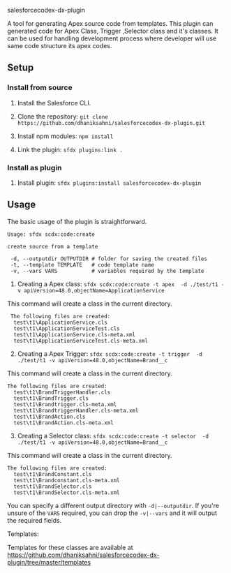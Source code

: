 salesforcecodex-dx-plugin

A tool for generating Apex source code from templates. This plugin can generated code for Apex Class, Trigger ,Selector class and it's classes. It can be used for handling development process where developer will use same code structure its apex codes.

## Setup

### Install from source

1. Install the Salesforce CLI.

2. Clone the repository: `git clone https://github.com/dhaniksahni/salesforcecodex-dx-plugin.git`

3. Install npm modules: `npm install`

4. Link the plugin: `sfdx plugins:link .`

### Install as plugin

1. Install plugin: `sfdx plugins:install salesforcecodex-dx-plugin`

## Usage

The basic usage of the plugin is straightforward.

```
Usage: sfdx scdx:code:create

create source from a template 

 -d, --outputdir OUTPUTDIR # folder for saving the created files
 -t, --template TEMPLATE   # code template name
 -v, --vars VARS           # variables required by the template

 ```

1. Creating a Apex class: `sfdx scdx:code:create -t apex  -d ./test/t1 -v apiVersion=48.0,objectName=ApplicationService`

This command will create a class in the current directory.

```
 The following files are created:
  test\t1\ApplicationService.cls
  test\t1\ApplicationServiceTest.cls
  test\t1\ApplicationService.cls-meta.xml
  test\t1\ApplicationServiceTest.cls-meta.xml

```
2. Creating a Apex Trigger: `sfdx scdx:code:create -t trigger  -d ./test/t1 -v apiVersion=48.0,objectName=Brand__c`

This command will create a class in the current directory.

```
The following files are created:
  test\t1\BrandTriggerHandler.cls
  test\t1\BrandTrigger.cls
  test\t1\Brandtrigger.cls-meta.xml
  test\t1\BrandtriggerHandler.cls-meta.xml
  test\t1\BrandAction.cls
  test\t1\BrandAction.cls-meta.xml

```

3. Creating a Selector class: `sfdx scdx:code:create -t selector  -d ./test/t1 -v apiVersion=48.0,objectName=Brand__c`

This command will create a class in the current directory.

```
The following files are created:
  test\t1\BrandConstant.cls
  test\t1\Brandconstant.cls-meta.xml
  test\t1\BrandSelector.cls
  test\t1\BrandSelector.cls-meta.xml

```

You can specify a different output directory with `-d|--outputdir`. If you're unsure of the `VARS` required, you can drop the `-v|--vars` and it will output the required fields.


Templates:

Templates for these classes are available at https://github.com/dhaniksahni/salesforcecodex-dx-plugin/tree/master/templates